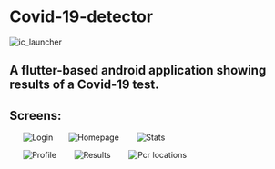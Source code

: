 # Covid-19-detector 
![ic_launcher](https://user-images.githubusercontent.com/97244341/218289743-ca72e31e-026a-4030-b2d4-8852472d58a1.png)

## A flutter-based android application showing results of a Covid-19 test.

## Screens:
&nbsp;&nbsp; &nbsp; &nbsp;![Login](https://user-images.githubusercontent.com/97244341/218289918-b858e5fe-e822-4fd8-8673-2132de9ca8e8.jpg) &nbsp;&nbsp; &nbsp; &nbsp;![Homepage](https://user-images.githubusercontent.com/97244341/218290022-fc318265-06a1-4a0e-9200-3089f0e8045a.jpg) &nbsp;&nbsp; &nbsp; &nbsp; ![Stats](https://user-images.githubusercontent.com/97244341/218290081-d4dcacb4-4ece-41d5-ae79-8c973210318b.jpg)



&nbsp;&nbsp; &nbsp; &nbsp;![Profile](https://user-images.githubusercontent.com/97244341/218290105-e1035fb1-a027-473f-8b5b-dbdd40687084.jpg) &nbsp;&nbsp; &nbsp; &nbsp; ![Results](https://user-images.githubusercontent.com/97244341/218290112-a660194b-4083-49fa-a066-abbbc6842181.jpg) &nbsp;&nbsp; &nbsp; &nbsp; ![Pcr locations](https://user-images.githubusercontent.com/97244341/218290120-e5c8dd89-8d68-4b5b-8001-860948a523dc.jpg)







